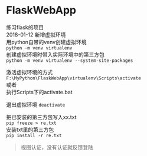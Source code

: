 # FlaskWebApp
练习flask的项目  
2018-01-12 新增虚拟环境  
用python自带的venv创建虚拟环境  
```python -m venv virtualenv```  
创建虚拟环境时带入实际环境中的第三方包  
```python -m venv virtualenv --system-site-packages```  

激活虚拟环境的方式  
```F:\MyPython\FlaskWebApp\virtualenv\Scripts\activate```   
或者  
执行Scripts下的activate.bat  

退出虚拟环境
```deactivate```  

把已安装的第三方包写入xx.txt  
```pip freeze > re.txt```   
安装txt里的第三方包  
```pip install -r re.txt```  

>视图认证，没有认证就反馈登陆